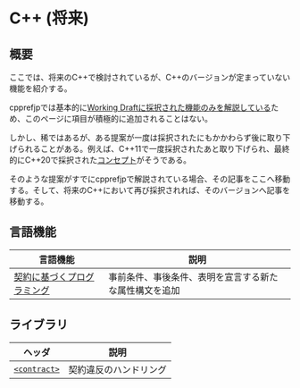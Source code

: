 # C++ (将来)

## 概要
ここでは、将来のC++で検討されているが、C++のバージョンが定まっていない機能を紹介する。

cpprefjpでは基本的に[Working Draftに採択された機能のみを解説している](/start_editing.md)ため、このページに項目が積極的に追加されることはない。

しかし、稀ではあるが、ある提案が一度は採択されたにもかかわらず後に取り下げられることがある。例えば、C++11で一度採択されたあと取り下げられ、最終的にC++20で採択された[コンセプト](/lang/cpp20/concepts.md)がそうである。

そのような提案がすでにcpprefjpで解説されている場合、その記事をここへ移動する。そして、将来のC++において再び採択されれば、そのバージョンへ記事を移動する。

## 言語機能

| 言語機能 | 説明 |
|----------|------|
| [契約に基づくプログラミング](future/contract-based_programming.md) | 事前条件、事後条件、表明を宣言する新たな属性構文を追加 |


## ライブラリ

| ヘッダ | 説明 |
|--------|------|
| [`<contract>`](/reference/contracts.md) | 契約違反のハンドリング |
